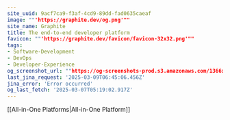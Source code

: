 ```yaml
---
site_uuid: 9acf7ca9-f3af-4cd9-89dd-fad0635caeaf
image: ""'https://graphite.dev/og.png'""
site_name: Graphite
title: The end-to-end developer platform
favicon: ""'https://graphite.dev/favicon/favicon-32x32.png'""
tags:
- Software-Development
- DevOps
- Developer-Experience
og_screenshot_url: ""https://og-screenshots-prod.s3.amazonaws.com/1366x768/80/false/6ddb92ea261a8b889d4204f54bdde2c63de7e93181b772a1cc39a196d9739b9b.jpeg""
last_jina_request: '2025-03-09T06:45:06.456Z'
jina_error: 'Error occurred'
og_last_fetch: '2025-03-07T05:19:02.917Z'
---
```


[[All-in-One Platforms|All-in-One Platform]]
